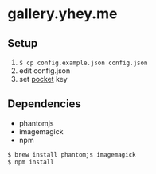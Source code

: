 # gallery.yhey.me

## Setup

1. `$ cp config.example.json config.json`
1. edit config.json
1. set [pocket](https://getpocket.com/) key

## Dependencies

- phantomjs
- imagemagick
- npm

```bash
$ brew install phantomjs imagemagick
$ npm install
```
